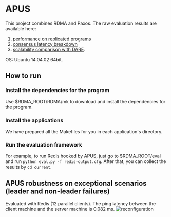 # APUS

This project combines RDMA and Paxos. The raw evaluation results are available here:  
1. [performance on replicated programs](https://docs.google.com/spreadsheets/d/1MvrqbfpKeLdDNBBNahvRja3pGs5ilBgtL7p-QUyhYwk/edit#gid=0)  
2. [consensus latency breakdown](https://docs.google.com/spreadsheets/d/1MvrqbfpKeLdDNBBNahvRja3pGs5ilBgtL7p-QUyhYwk/edit#gid=976109886)  
3. [scalability comparison with DARE](https://docs.google.com/spreadsheets/d/1MvrqbfpKeLdDNBBNahvRja3pGs5ilBgtL7p-QUyhYwk/edit#gid=780560038).
  
OS: Ubuntu 14.04.02 64bit.
## How to run
### Install the dependencies for the program
Use $RDMA_ROOT/RDMA/mk to download and install the dependencies for the program.
### Install the applications
We have prepared all the Makefiles for you in each application's directory.
### Run the evaluation framework
For example, to run Redis hooked by APUS, just go to $RDMA_ROOT/eval and run `python eval.py -f redis-output.cfg`. After that, you can collect the results by `cd current`.
## APUS robustness on exceptional scenarios (leader and non-leader failures)
Evaluated with Redis (12 parallel clients). The ping latency between the client machine and the server machine is 0.082 ms.
![reconfiguration](https://github.com/icdcs17-p256/apus/blob/master/extra-figures/reconfiguration.png)

